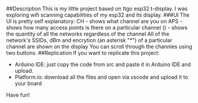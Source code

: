 ##Description
This is my little project based on ttgo esp32 t-display. I was exploring wifi scanning capabilities of my esp32 and its display.
###UI
The UI is pretty self explanatory:
  CH - shows what channel are you on
  APS - shows how many access points is there on a particular channel
  () - shows the quantity of all the networks regardless of the channel
  All of the network's SSIDs, dBm and encrytion (an asterisk "*") of a particular channel are shown on the display
  You can scroll through the channles using two buttons.
##Replication
If you want to replicate this project:
- Arduino IDE: just copy the code from src and paste it in Arduino IDE and upload.
- Platform.io: download all the files and open via vscode and upload it to your board

Have fun!
